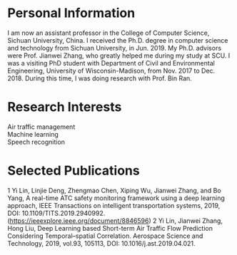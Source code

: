 # Personal Information

I am now an assistant professor in the College of Computer Science, Sichuan University, China. I received the Ph.D. degree in computer science and technology from Sichuan University, in Jun. 2019. My Ph.D. advisors were Prof. Jianwei Zhang, who greatly helped me during my study at SCU. I was a visiting PhD student with Department of Civil and Environmental Engineering, University of Wisconsin-Madison, from Nov. 2017 to Dec. 2018. During this time, I was doing research with Prof. Bin Ran.


# Research Interests

Air traffic management    
Machine learning    
Speech recognition    

# Selected Publications
1 Yi Lin, Linjie Deng, Zhengmao Chen, Xiping Wu, Jianwei Zhang, and Bo Yang, A real-time ATC safety monitoring framework using a deep learning approach, IEEE Transactions on intelligent transportation systems, 2019, DOI: 10.1109/TITS.2019.2940992. (https://ieeexplore.ieee.org/document/8846596)
2 Yi Lin, Jianwei Zhang, Hong Liu, Deep Learning based Short-term Air Traffic Flow Prediction Considering Temporal–spatial Correlation. Aerospace Science and Technology, 2019, vol.93, 105113, DOI: 10.1016/j.ast.2019.04.021.

